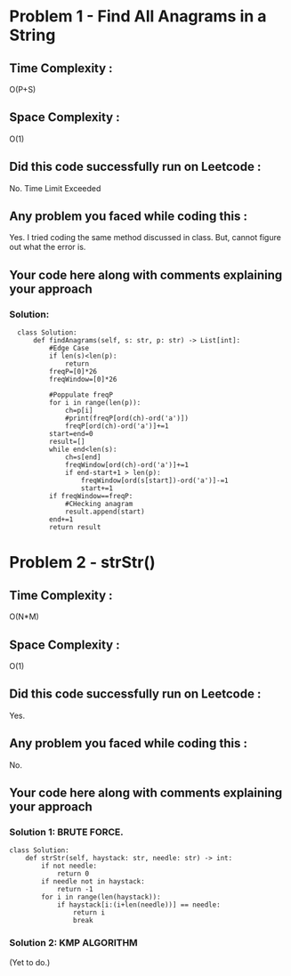 # Problem 1 - Find All Anagrams in a String
## Time Complexity :
O(P+S)

## Space Complexity :
O(1)

## Did this code successfully run on Leetcode :
No. Time Limit Exceeded

## Any problem you faced while coding this :
Yes. I tried coding the same method discussed in class. But, cannot figure out what the error is. 

## Your code here along with comments explaining your approach
### Solution:
      class Solution:
          def findAnagrams(self, s: str, p: str) -> List[int]:
              #Edge Case
              if len(s)<len(p):
                  return
              freqP=[0]*26
              freqWindow=[0]*26

              #Poppulate freqP
              for i in range(len(p)):
                  ch=p[i]
                  #print(freqP[ord(ch)-ord('a')])
                  freqP[ord(ch)-ord('a')]+=1
              start=end=0
              result=[]
              while end<len(s):
                  ch=s[end]
                  freqWindow[ord(ch)-ord('a')]+=1
                  if end-start+1 > len(p):
                      freqWindow[ord(s[start])-ord('a')]-=1
                      start+=1
              if freqWindow==freqP:
                  #CHecking anagram
                  result.append(start)
              end+=1
              return result
              
              
# Problem 2 - strStr()
## Time Complexity :
O(N*M)

## Space Complexity :
O(1)

## Did this code successfully run on Leetcode :
Yes.

## Any problem you faced while coding this :
No. 

## Your code here along with comments explaining your approach
### Solution 1: BRUTE FORCE.
    class Solution:
        def strStr(self, haystack: str, needle: str) -> int:
            if not needle:
                return 0
            if needle not in haystack:
                return -1
            for i in range(len(haystack)): 
                if haystack[i:(i+len(needle))] == needle:
                    return i
                    break

### Solution 2: KMP ALGORITHM
(Yet to do.)
